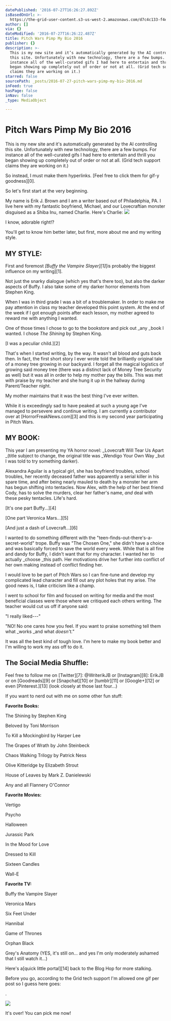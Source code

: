 ```yaml
---
datePublished: '2016-07-27T16:26:27.892Z'
isBasedOnUrl: >-
  https://the-grid-user-content.s3-us-west-2.amazonaws.com/d7c4c133-f4e1-41d9-967f-2e98aba0ead0.jpg
author: []
via: {}
dateModified: '2016-07-27T16:26:22.487Z'
title: Pitch Wars Pimp My Bio 2016
publisher: {}
description: >-
  This is my new site and it’s automatically generated by the AI controlling
  this site. Unfortunately with new technology, there are a few bumps. For
  instance all of the well-curated gifs I had here to entertain and thrill you
  began showing up completely out of order or not at all. (Grid tech support
  claims they are working on it.)
starred: false
sourcePath: _posts/2016-07-27-pitch-wars-pimp-my-bio-2016.md
inFeed: true
hasPage: false
inNav: false
_type: MediaObject

---
```

# Pitch Wars Pimp My Bio 2016

This is my new site and it's automatically generated by the AI controlling this site. Unfortunately with new technology, there are a few bumps. For instance all of the well-curated gifs I had here to entertain and thrill you began showing up completely out of order or not at all. (Grid tech support claims they are working on it.)

So instead, I must make them hyperlinks. [Feel free to click them for gif-y goodness][0].

So let's first start at the very beginning.

My name is Erik J. Brown and I am a writer based out of Philadelphia, PA. I live here with my fantastic boyfriend, Michael, and our Lovecraftian monster disguised as a Shiba Inu, named Charlie. Here's Charlie:
![](https://the-grid-user-content.s3-us-west-2.amazonaws.com/d7c4c133-f4e1-41d9-967f-2e98aba0ead0.jpg)

I know, adorable right!?

You'll get to know him better later, but first, more about me and my writing style.

## MY STYLE:

First and foremost _[Buffy the Vampire Slayer][1]_[is probably the biggest influence on my writing][1].

Not just the snarky dialogue (which yes that's there too), but also the darker aspects of Buffy. I also take some of my darker horror elements from Stephen King.

When I was in third grade I was a bit of a troublemaker. In order to make me pay attention in class my teacher developed this point system. At the end of the week if I got enough points after each lesson, my mother agreed to reward me with anything I wanted.

One of those times I chose to go to the bookstore and pick out _any _book I wanted. I chose _The Shining_ by Stephen King.

[I was a peculiar child.][2]

That's when I started writing, by the way. It wasn't all blood and guts back then. In fact, the first short story I ever wrote told the brilliantly original tale of a money tree growing in our backyard. I forget all the magical logistics of growing said money tree (there was a distinct lack of Money Tree Security as well) but it was all in order to help my mother pay the bills. This was met with praise by my teacher and she hung it up in the hallway during Parent/Teacher night.

My mother maintains that it was the best thing I've ever written.

While it is exceedingly sad to have peaked at such a young age I've managed to persevere and continue writing. I am currently a contributor over at [HorrorFreakNews.com][3] and this is my second year participating in Pitch Wars.

## MY BOOK:

This year I am presenting my YA horror novel: _Lovecraft Will Tear Us Apart _(title subject to change, the original title was _Wendigo Your Own Way _but I was told to try something darker).

Alexandra Aguilar is a typical girl, she has boyfriend troubles, school troubles, her recently deceased father was apparently a serial killer in his spare time, and after being nearly mauled to death by a monster her arm has begun shifting into tentacles. Now Alex, with the help of her best friend Cody, has to solve the murders, clear her father's name, _and_ deal with these pesky tentacles. Life's hard.

[It's one part Buffy...][4]

[One part Veronica Mars...][5]

[And just a dash of Lovecraft...][6]

I wanted to do something different with the "teen-finds-out-there's-a-secret-world" trope. Buffy was "The Chosen One," she didn't have a choice and was basically forced to save the world every week. While that is all fine and dandy for Buffy, I didn't want that for my character. I wanted her to actually _choose _this path. Her motivations drive her further into conflict of her own making instead of conflict finding her.

I would love to be part of Pitch Wars so I can fine-tune and develop my complicated lead character and fill out any plot holes that my arise. The good news is, I take criticism like a champ.

I went to school for film and focused on writing for media and the most beneficial classes were those where we critiqued each others writing. The teacher would cut us off if anyone said:

"I really liked---"

"NO! No one cares how you feel. If you want to praise something tell them what _works _and what _doesn't."_

It was all the best kind of tough love. I'm here to make my book better and I'm willing to work my ass off to do it.

## **The Social Media Shuffle:**

Feel free to follow me on [Twitter][7]: @WriterikJB or [Instagram][8]: ErikJB or on [Goodreads][9] or [Snapchat][10] or [tumblr][11] or [Google+][12] or even [Pinterest.][13] (look closely at those last four...)

If you want to nerd out with me on some other fun stuff:

**Favorite Books:**

The Shining by Stephen King

Beloved by Toni Morrison

To Kill a Mockingbird by Harper Lee

The Grapes of Wrath by John Steinbeck

Chaos Walking Trilogy by Patrick Ness

Olive Kitteridge by Elizabeth Strout

House of Leaves by Mark Z. Danielewski

Any and all Flannery O'Connor

**Favorite Movies:**

Vertigo

Psycho

Halloween

Jurassic Park

In the Mood for Love

Dressed to Kill

Sixteen Candles

Wall-E

**Favorite TV:**

Buffy the Vampire Slayer

Veronica Mars

Six Feet Under

Hannibal

Game of Thrones

Orphan Black

Grey's Anatomy (YES, it's still on... and yes I'm only moderately ashamed that I still watch it...)

Here's a[quick little portal][14] back to the Blog Hop for more stalking.

Before you go, according to the Grid tech support I'm allowed one gif per post so I guess here goes:

.

<article style=""><img src="https://s3-us-west-2.amazonaws.com/the-grid-img/p/4978ca518de421d2f45e9fc39d5ce1ea99ea489a.gif" /><p>It's over! You can pick me now!</p></article>

<!-- start LinkyTools script --\><script src="http://www.linkytools.com/basic\_linky\_include.aspx?id=270523" type="text/javascript" \></script\><!-- end LinkyTools script --\>

[0]: https://img.buzzfeed.com/buzzfeed-static/static/2015-05/21/23/enhanced/webdr02/anigif_original-grid-image-8856-1432264912-6.gif
[1]: https://abigeyedfish.files.wordpress.com/2015/01/buffy-eyebrow-raise.gif?w=250
[2]: http://i.imgur.com/aSczP.gif
[3]: http://horrorfreaknews.com/author/hfncontributorbrown
[4]: http://i.imgur.com/nQj35ku.gif
[5]: https://the-grid-user-content.s3-us-west-2.amazonaws.com/3ef14953-a02c-4f6b-8096-5225eb4527f1.gif
[6]: https://the-grid-user-content.s3-us-west-2.amazonaws.com/d3469003-9727-4d4e-a098-4800c685be9f.gif
[7]: https://twitter.com/WriterikJB
[8]: https://www.instagram.com/erikjb/
[9]: https://www.goodreads.com/user/show/22960845-erik-brown
[10]: http://scoopempire.com/wp-content/uploads/2016/05/snapchat.gif
[11]: http://i.imgur.com/cocvp.gif
[12]: http://vignette3.wikia.nocookie.net/degrassi/images/2/24/Phoebe_stop_the_madness.gif/revision/latest?cb=20140201070335
[13]: https://www.google.com/search?q=i+don't+know+what+pinterest+is+gif&source=lnms&tbm=isch&sa=X&ved=0ahUKEwi09t_EuIDOAhUM7yYKHRcWDCAQ_AUICCgB&biw=1366&bih=643#tbm=isch&q=i+don%27t+have+pinterest+gif
[14]: http://www.lanapattinson.com/pitchwars-2016-pimpmybio/